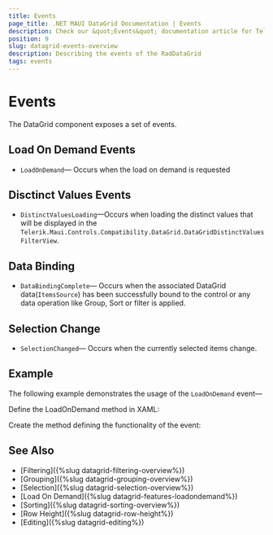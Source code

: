 ```yaml
---
title: Events
page_title: .NET MAUI DataGrid Documentation | Events
description: Check our &quot;Events&quot; documentation article for Telerik DataGrid for .NET MAUI control.
position: 9
slug: datagrid-events-overview
description: Describing the events of the RadDataGrid
tags: events
---
```


# Events

The DataGrid component exposes a set of events.

## Load On Demand Events

* `LoadOnDemand`&mdash; Occurs when the load on demand is requested

## Disctinct Values Events

* `DistinctValuesLoading`&mdash;Occurs when loading the distinct values that will be displayed in the `Telerik.Maui.Controls.Compatibility.DataGrid.DataGridDistinctValuesFilterView`.

## Data Binding

* `DataBindingComplete`&mdash; Occurs when the associated DataGrid data(`ItemsSource`) has been successfully bound to the control or any data operation like Group, Sort or filter is applied.

## Selection Change

* `SelectionChanged`&mdash; Occurs when the currently selected items change.

## Example

The following example demonstrates the usage of the `LoadOnDemand` event&mdash;

Define the LoadOnDemand method in XAML:

<snippet id ="datagrid-loadondemand-event-xaml"/>

Create the method defining the functionality of the event:

<snippet id="datagrid-loadondemand-event-csharp"/>

## See Also

 - [Filtering]({%slug datagrid-filtering-overview%})
 - [Grouping]({%slug datagrid-grouping-overview%})
 - [Selection]({%slug datagrid-selection-overview%})
 - [Load On Demand]({%slug datagrid-features-loadondemand%})
 - [Sorting]({%slug datagrid-sorting-overview%})
 - [Row Height]({%slug datagrid-row-height%})
 - [Editing]({%slug datagrid-editing%})
